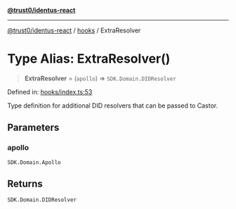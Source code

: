 [**@trust0/identus-react**](../../README.md)

***

[@trust0/identus-react](../../README.md) / [hooks](../README.md) / ExtraResolver

# Type Alias: ExtraResolver()

> **ExtraResolver** = (`apollo`) => `SDK.Domain.DIDResolver`

Defined in: [hooks/index.ts:53](https://github.com/trust0-project/identus/blob/6e116e70ebca69fb9f7ae79bf35341c428d9e5fd/packages/identus-react/src/hooks/index.ts#L53)

Type definition for additional DID resolvers that can be passed to Castor.

## Parameters

### apollo

`SDK.Domain.Apollo`

## Returns

`SDK.Domain.DIDResolver`

